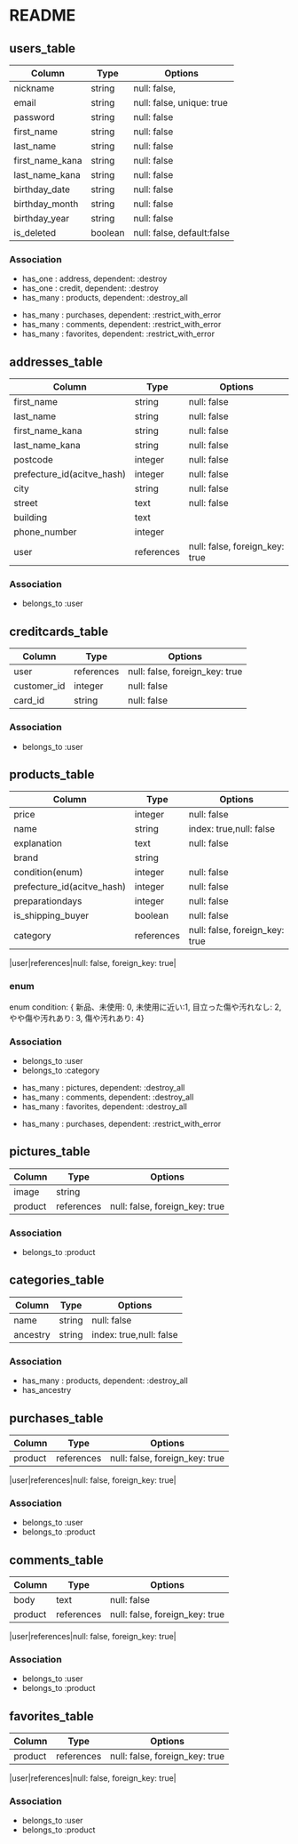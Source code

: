 # README
## users_table

|Column|Type|Options|
|------|----|-------|
|nickname|string|null: false,|
|email|string|null: false, unique: true| 
|password|string|null: false|
|first_name|string|null: false|
|last_name|string|null: false|
|first_name_kana|string|null: false|
|last_name_kana|string|null: false|
|birthday_date|string|null: false|
|birthday_month|string|null: false|
|birthday_year|string|null: false|
|is_deleted|boolean|null: false, default:false|

### Association

<!-- userが削除された場合は、以下を消す。 -->
- has_one : address, dependent: :destroy
- has_one : credit, dependent: :destroy
- has_many : products, dependent: :destroy_all
<!-- userが削除されても、以下は消さない。 -->
- has_many : purchases, dependent: :restrict_with_error
- has_many : comments, dependent: :restrict_with_error
- has_many : favorites, dependent: :restrict_with_error

## addresses_table
|Column|Type|Options|
|------|----|-------|
|first_name|string|null: false|
|last_name|string|null: false|
|first_name_kana|string|null: false|
|last_name_kana|string|null: false|
|postcode|integer|null: false|
|prefecture_id(acitve_hash)|integer|null: false|
|city|string|null: false|
|street|text|null: false|
|building|text||
|phone_number|integer||
|user|references|null: false, foreign_key: true|

### Association
- belongs_to :user

## creditcards_table
|Column|Type|Options|
|------|----|-------|
|user|references|null: false, foreign_key: true|
|customer_id|integer|null: false|
|card_id|string|null: false|

### Association
- belongs_to :user

## products_table
|Column|Type|Options|
|------|----|-------|
|price|integer|null: false|
|name|string|index: true,null: false|
|explanation|text|null: false|
|brand|string||
|condition(enum)|integer|null: false|
|prefecture_id(acitve_hash)|integer|null: false|
|preparationdays|integer|null: false|
|is_shipping_buyer|boolean|null: false|
|category|references|null: false, foreign_key: true|
<!-- 出品者のuser_id -->
|user|references|null: false, foreign_key: true|

### enum
enum condition: { 新品、未使用: 0, 未使用に近い:1, 目立った傷や汚れなし: 2, やや傷や汚れあり: 3, 傷や汚れあり: 4}

### Association
- belongs_to :user
- belongs_to :category
<!-- productが削除された場合は、以下を消す。 -->
- has_many : pictures,  dependent: :destroy_all
- has_many : comments, dependent: :destroy_all
- has_many : favorites, dependent: :destroy_all
<!-- productが削除されても、以下は消さない。 -->
- has_many : purchases,  dependent: :restrict_with_error

## pictures_table
|Column|Type|Options|
|------|----|-------|
|image|string||
|product|references|null: false, foreign_key: true|

### Association
- belongs_to :product

## categories_table
|Column|Type|Options|
|------|----|-------|
|name|string|null: false|
|ancestry|string|index: true,null: false|

### Association
- has_many : products, dependent: :destroy_all
- has_ancestry

## purchases_table
|Column|Type|Options|
|------|----|-------|
|product|references|null: false, foreign_key: true|
<!-- 閲覧者(購入者)のuser_id)-->
|user|references|null: false, foreign_key: true|

### Association
- belongs_to :user
- belongs_to :product

## comments_table
|Column|Type|Options|
|------|----|-------|
|body|text|null: false|
|product|references|null: false, foreign_key: true|
<!-- 閲覧者のuser_id -->
|user|references|null: false, foreign_key: true|

### Association
- belongs_to :user
- belongs_to :product

## favorites_table
|Column|Type|Options|
|------|----|-------|
|product|references|null: false, foreign_key: true|
<!-- 閲覧者のuser_id -->
|user|references|null: false, foreign_key: true|

### Association
- belongs_to :user
- belongs_to :product